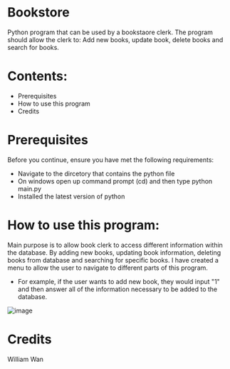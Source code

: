 # Bookstore

Python program that can be used by a bookstaore clerk. The program should allow the clerk to: Add new books, update book, delete books and search for books.

# Contents:
* Prerequisites  
* How to use this program 
* Credits 

# Prerequisites  
Before you continue, ensure you have met the following requirements:
* Navigate to the dircetory that contains the python file
* On windows open up command prompt (cd) and then type python main.py
* Installed the latest version of python

# How to use this program:
Main purpose is to allow book clerk to access different information within the database. By adding new books, updating book information, deleting books from database and searching for specific books.
I have created a menu to allow the user to navigate to different parts of this program. 

* For example, if the user wants to add new book, they would input "1" and then answer all of the information necessary to be added to the database. 

![image](https://user-images.githubusercontent.com/122927183/223750732-bd1a9651-35de-4763-a038-3765de9326ff.png)

# Credits 
William Wan 
